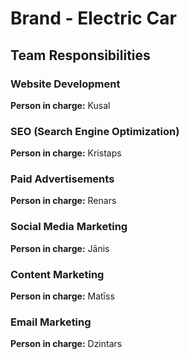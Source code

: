# Brand - Electric Car

## Team Responsibilities

### Website Development

**Person in charge:** Kusal

### SEO (Search Engine Optimization)

**Person in charge:** Kristaps

### Paid Advertisements

**Person in charge:** Renars

### Social Media Marketing

**Person in charge:** Jānis

### Content Marketing

**Person in charge:** Matīss

### Email Marketing

**Person in charge:** Dzintars
